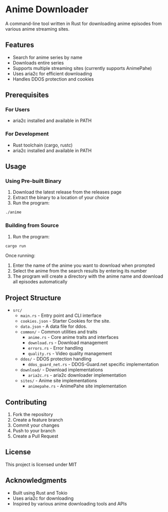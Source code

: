 # Anime Downloader

A command-line tool written in Rust for downloading anime episodes from various anime streaming sites.

## Features

- Search for anime series by name
- Downloads entire series
- Supports multiple streaming sites (currently supports AnimePahe)
- Uses aria2c for efficient downloading
- Handles DDOS protection and cookies

## Prerequisites

### For Users
- aria2c installed and available in PATH

### For Development
- Rust toolchain (cargo, rustc)
- aria2c installed and available in PATH

## Usage

### Using Pre-built Binary
1. Download the latest release from the releases page
2. Extract the binary to a location of your choice
3. Run the program:
```bash
./anime
```

### Building from Source
1. Run the program:
```bash
cargo run
```

Once running:
1. Enter the name of the anime you want to download when prompted
2. Select the anime from the search results by entering its number
3. The program will create a directory with the anime name and download all episodes automatically

## Project Structure

- `src/`
  - `main.rs` - Entry point and CLI interface
  - `cookies.json` - Starter Cookies for the site.
  - `data.json` - A data file for ddos.
  - `common/` - Common utilities and traits
    - `anime.rs` - Core anime traits and interfaces
    - `download.rs` - Download management
    - `errors.rs` - Error handling
    - `quality.rs` - Video quality management
  - `ddos/` - DDOS protection handling
    - `ddos_guard_net.rs` - DDOS-Guard.net specific implementation
  - `download/` - Download implementations
    - `aria2c.rs` - aria2c downloader implementation
  - `sites/` - Anime site implementations
    - `animepahe.rs` - AnimePahe site implementation

## Contributing

1. Fork the repository
2. Create a feature branch
3. Commit your changes
4. Push to your branch
5. Create a Pull Request

## License

This project is licensed under MIT

## Acknowledgments

- Built using Rust and Tokio
- Uses aria2c for downloading
- Inspired by various anime downloading tools and APIs

